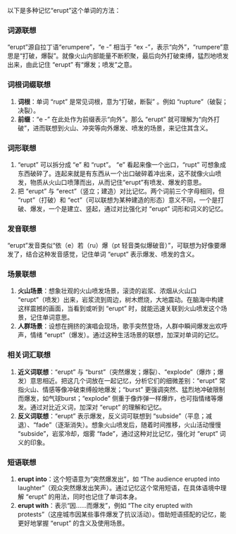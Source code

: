 以下是多种记忆“erupt”这个单词的方法：

### 词源联想
“erupt”源自拉丁语“erumpere”，“e -” 相当于 “ex -”，表示“向外”，“rumpere”意思是“打破，爆裂”。就像火山内部能量不断积聚，最后向外打破束缚，猛烈地喷发出来，由此记住 “erupt” 有“爆发；喷发”之意。 

### 词根词缀联想
1. **词根**：单词 “rupt” 是常见词根，意为“打破，断裂” 。例如 “rupture”（破裂；决裂）。 
2. **前缀**：“e -” 在此处作为前缀表示“向外”。那么 “erupt” 就可理解为“向外打破”，进而联想到火山、冲突等向外爆发、喷发的场景，来记住其含义。

### 词形联想
1. “erupt” 可以拆分成 “e” 和 “rupt”。 “e” 看起来像一个出口，“rupt” 可想象成东西破碎了。连起来就是有东西从一个出口破碎着冲出来，这不就像火山喷发，物质从火山口喷薄而出，从而记住“erupt”有喷发、爆发的意思。 
2. 把 “erupt” 与 “erect”（竖立；建造）对比记忆。两个词前三个字母相同，但 “rupt”（打破）和 “ect”（可以联想为某种建造的形态）意义不同，一个是打破、爆发，一个是建立、竖起，通过对比强化对 “erupt” 词形和词义的记忆。

### 发音联想
“erupt”发音类似“依（e）若（ru）爆（pt 轻音类似爆破音）”，可联想为好像要爆发了，结合这种发音感觉，记住单词 “erupt” 表示爆发、喷发的含义。 

### 场景联想
1. **火山场景**：想象壮观的火山喷发场景，滚烫的岩浆、浓烟从火山口 “erupt”（喷发）出来，岩浆流到周边，树木燃烧，大地震动。在脑海中构建这样震撼的画面，当看到或听到 “erupt” 时，就能迅速关联到火山喷发这个场景，记住单词意思。 
2. **人群场景**：设想在拥挤的演唱会现场，歌手突然登场，人群中瞬间爆发出欢呼声，情绪 “erupt”（爆发）。通过这种生活场景的联想，加深对单词的记忆。 

### 相关词汇联想
1. **近义词联想**：“erupt” 与 “burst”（突然爆发；爆裂）、“explode”（爆炸；爆发）意思相近。把这几个词放在一起记忆，分析它们的细微差别：“erupt” 常指火山、情感等像冲破束缚般地爆发；“burst” 更强调突然、猛烈地冲破限制而爆发，如气球burst；“explode” 侧重于像炸弹一样爆炸，也可指情绪等爆发。通过对比近义词，加深对 “erupt” 的理解和记忆。 
2. **反义词联想**：“erupt” 表示爆发，反义词可联想到 “subside”（平息；减退）、“fade”（逐渐消失）。想象火山喷发后，随着时间推移，火山活动慢慢 “subside”，岩浆冷却，烟雾 “fade”，通过这种对比记忆，强化对 “erupt” 词义的印象。 

### 短语联想
1. **erupt into**：这个短语意为“突然爆发出”，如 “The audience erupted into laughter”（观众突然爆发出笑声）。通过记忆这个常用短语，在具体语境中理解 “erupt” 的用法，同时也记住了单词本身。 
2. **erupt with**：表示“因……而爆发”，例如 “The city erupted with protests”（这座城市因某些事件爆发了抗议活动）。借助短语搭配的记忆，能更好地掌握 “erupt” 的含义及使用场景。 